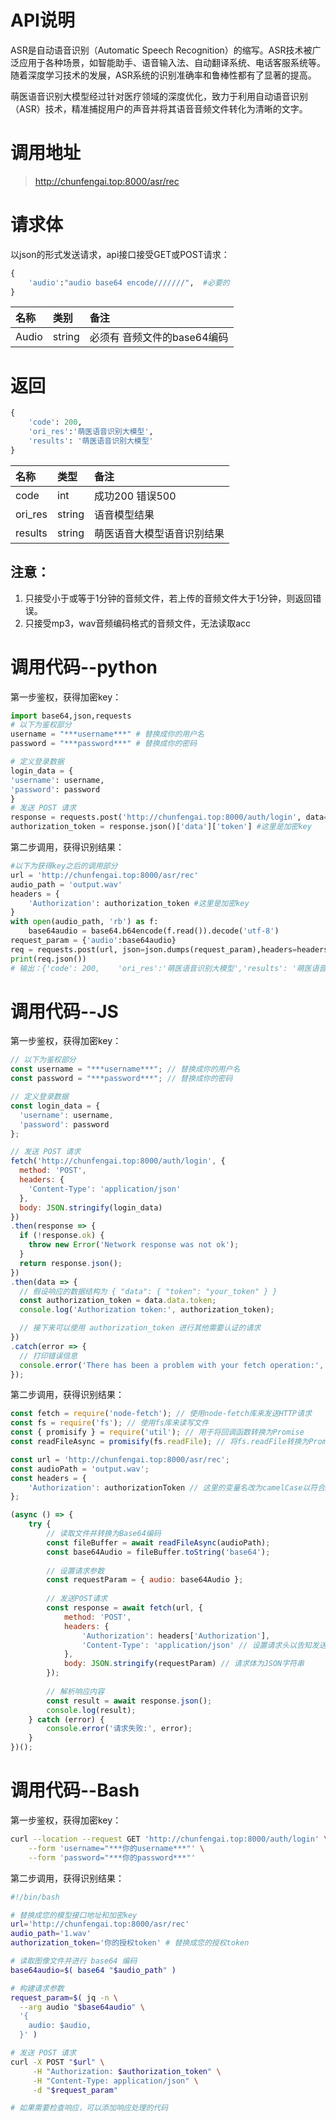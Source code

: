 # API说明

ASR是自动语音识别（Automatic Speech Recognition）的缩写。ASR技术被广泛应用于各种场景，如智能助手、语音输入法、自动翻译系统、电话客服系统等。随着深度学习技术的发展，ASR系统的识别准确率和鲁棒性都有了显著的提高。

萌医语音识别大模型经过针对医疗领域的深度优化，致力于利用自动语音识别（ASR）技术，精准捕捉用户的声音并将其语音音频文件转化为清晰的文字。

# 调用地址

> http://chunfengai.top:8000/asr/rec

# **请求体**

以json的形式发送请求，api接口接受GET或POST请求：

```py
{
    'audio':"audio base64 encode///////",  #必要的
}
```

| 名称 | 类别 | 备注 |
| :--- | :--- | :--- |
| Audio | string | 必须有 音频文件的base64编码 |

# **返回**

```py
{
    'code': 200,    
    'ori_res':'萌医语音识别大模型',
    'results': '萌医语音识别大模型'
}
```

| 名称 | 类型 | 备注 |
| :--- | :--- | :--- |
| code | int | 成功200 错误500 |
| ori_res | string | 语音模型结果 |
| results | string | 萌医语音大模型语音识别结果 |

## 注意：

1. 只接受小于或等于1分钟的音频文件，若上传的音频文件大于1分钟，则返回错误。
2. 只接受mp3，wav音频编码格式的音频文件，无法读取acc

 

# **调用代码--python**

第一步鉴权，获得加密key：

```python
import base64,json,requests
# 以下为鉴权部分
username = "***username***" # 替换成你的用户名
password = "***password***" # 替换成你的密码

# 定义登录数据
login_data = {
'username': username,
'password': password
}
# 发送 POST 请求
response = requests.post('http://chunfengai.top:8000/auth/login', data=login_data)
authorization_token = response.json()['data']['token'] #这里是加密key
```

第二步调用，获得识别结果：

```python
#以下为获得key之后的调用部分
url = 'http://chunfengai.top:8000/asr/rec'
audio_path = 'output.wav'
headers = {
    'Authorization': authorization_token #这里是加密key
}
with open(audio_path, 'rb') as f:
    base64audio = base64.b64encode(f.read()).decode('utf-8') 
request_param = {'audio':base64audio} 
req = requests.post(url, json=json.dumps(request_param),headers=headers)
print(req.json())
# 输出：{'code': 200,    'ori_res':'萌医语音识别大模型','results': '萌医语音识别大模型'}
```

# **调用代码--JS**

第一步鉴权，获得加密key：

```js
// 以下为鉴权部分
const username = "***username***"; // 替换成你的用户名
const password = "***password***"; // 替换成你的密码

// 定义登录数据
const login_data = {
  'username': username,
  'password': password
};

// 发送 POST 请求
fetch('http://chunfengai.top:8000/auth/login', {
  method: 'POST',
  headers: {
    'Content-Type': 'application/json'
  },
  body: JSON.stringify(login_data)
})
.then(response => {
  if (!response.ok) {
    throw new Error('Network response was not ok');
  }
  return response.json();
})
.then(data => {
  // 假设响应的数据结构为 { "data": { "token": "your_token" } }
  const authorization_token = data.data.token;
  console.log('Authorization token:', authorization_token);

  // 接下来可以使用 authorization_token 进行其他需要认证的请求
})
.catch(error => {
  // 打印错误信息
  console.error('There has been a problem with your fetch operation:', error);
});
```

第二步调用，获得识别结果：

```js
const fetch = require('node-fetch'); // 使用node-fetch库来发送HTTP请求
const fs = require('fs'); // 使用fs库来读写文件
const { promisify } = require('util'); // 用于将回调函数转换为Promise
const readFileAsync = promisify(fs.readFile); // 将fs.readFile转换为Promise形式

const url = 'http://chunfengai.top:8000/asr/rec';
const audioPath = 'output.wav';
const headers = {
    'Authorization': authorizationToken // 这里的变量名改为camelCase以符合JavaScript的命名习惯
};

(async () => {
    try {
        // 读取文件并转换为Base64编码
        const fileBuffer = await readFileAsync(audioPath);
        const base64Audio = fileBuffer.toString('base64');
        
        // 设置请求参数
        const requestParam = { audio: base64Audio };
        
        // 发送POST请求
        const response = await fetch(url, {
            method: 'POST',
            headers: {
                'Authorization': headers['Authorization'],
                'Content-Type': 'application/json' // 设置请求头以告知发送的是JSON数据
            },
            body: JSON.stringify(requestParam) // 请求体为JSON字符串
        });
        
        // 解析响应内容
        const result = await response.json();
        console.log(result);
    } catch (error) {
        console.error('请求失败:', error);
    }
})();
```

# **调用代码--Bash**

第一步鉴权，获得加密key：

```bash
curl --location --request GET 'http://chunfengai.top:8000/auth/login' \
    --form 'username="***你的username***"' \
    --form 'password="***你的password***"'
```

第二步调用，获得识别结果：

```bash
#!/bin/bash

# 替换成您的模型接口地址和加密key
url='http://chunfengai.top:8000/asr/rec'
audio_path='1.wav'
authorization_token='你的授权token' # 替换成您的授权token

# 读取图像文件并进行 base64 编码
base64audio=$( base64 "$audio_path" )

# 构建请求参数
request_param=$( jq -n \
  --arg audio "$base64audio" \
  '{
    audio: $audio,
  }' )

# 发送 POST 请求
curl -X POST "$url" \
     -H "Authorization: $authorization_token" \
     -H "Content-Type: application/json" \
     -d "$request_param"

# 如果需要检查响应，可以添加响应处理的代码
```

